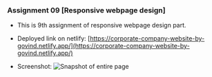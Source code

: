 ### Assignment 09 [Responsive webpage design]

- This is 9th assignment of responsive webpage design part.
- Deployed link on netlify:
  [https://corporate-company-website-by-govind.netlify.app/](https://corporate-company-website-by-govind.netlify.app/)
  
 - Screenshot:
   ![Snapshot of entire page](https://github.com/govind-magar-999/webpage-assignment-09/blob/main/fullpage-desktop)
